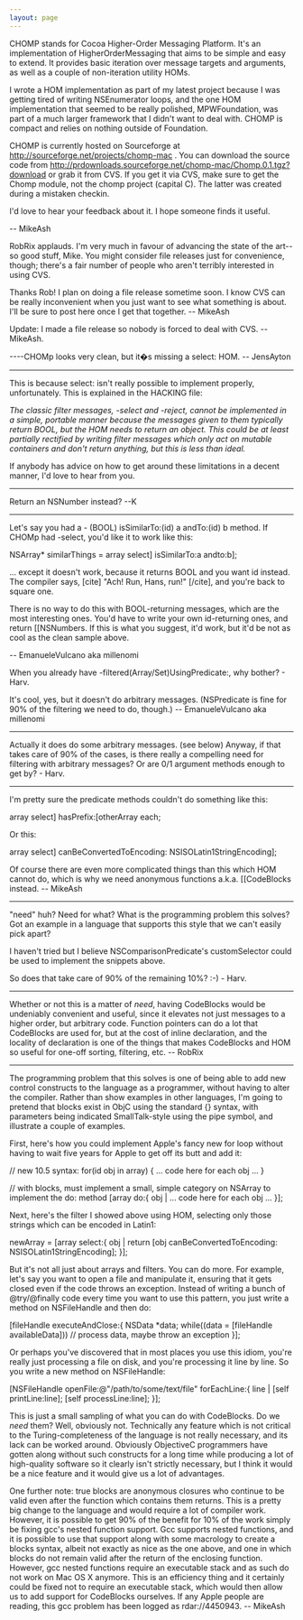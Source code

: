 ```yaml
---
layout: page
---
```




CHOMP stands for Cocoa Higher-Order Messaging Platform. It's an implementation of HigherOrderMessaging that aims to be simple and easy to extend. It provides basic iteration over message targets and arguments, as well as a couple of non-iteration utility HOMs.

I wrote a HOM implementation as part of my latest project because I was getting tired of writing NSEnumerator loops, and the one HOM implementation that seemed to be really polished, MPWFoundation, was part of a much larger framework that I didn't want to deal with. CHOMP is compact and relies on nothing outside of Foundation.

CHOMP is currently hosted on Sourceforge at http://sourceforge.net/projects/chomp-mac . You can download the source code from http://prdownloads.sourceforge.net/chomp-mac/Chomp.0.1.tgz?download or grab it from CVS. If you get it via CVS, make sure to get the Chomp module, not the chomp project (capital C). The latter was created during a mistaken checkin.

I'd love to hear your feedback about it. I hope someone finds it useful.

-- MikeAsh

RobRix applauds. I'm very much in favour of advancing the state of the art-- so good stuff, Mike. You might consider file releases just for convenience, though; there's a fair number of people who aren't terribly interested in using CVS.

Thanks Rob! I plan on doing a file release sometime soon. I know CVS can be really inconvenient when you just want to see what something is about. I'll be sure to post here once I get that together. -- MikeAsh

Update: I made a file release so nobody is forced to deal with CVS. -- MikeAsh.

----CHOMp looks very clean, but it�s missing a select: HOM. -- JensAyton

----
This is because select: isn't really possible to implement properly, unfortunately. This is explained in the HACKING file:

*The classic filter messages, -select and -reject, cannot be implemented in a simple, portable manner because the messages given to them typically return BOOL, but the HOM needs to return an object. This could be at least partially rectified by writing filter messages which only act on mutable containers and don't return anything, but this is less than ideal.*

If anybody has advice on how to get around these limitations in a decent manner, I'd love to hear from you.

----
Return an NSNumber instead?  --K

----
Let's say you had a     - (BOOL) isSimilarTo:(id) a andTo:(id) b method. If CHOMp had -select, you'd like it to work like this:

    
NSArray* similarThings = array select] isSimilarTo:a andto:b];


... except it doesn't work, because it returns BOOL and you want id instead. The compiler says, [cite] "Ach! Run, Hans, run!" [/cite], and you're back to square one.

There is no way to do this with BOOL-returning messages, which are the most interesting ones. You'd have to write your own id-returning ones, and return [[NSNumbers. If this is what you suggest, it'd work, but it'd be not as cool as the clean sample above.

 -- EmanueleVulcano aka millenomi

When you already have -filtered(Array/Set)UsingPredicate:, why bother? - Harv.

It's cool, yes, but it doesn't do arbitrary messages. (NSPredicate is fine for 90% of the filtering we need to do, though.) -- EmanueleVulcano aka millenomi

----

Actually it does do some arbitrary messages. (see below)  Anyway, if that takes care of 90% of the cases, is there really a compelling need for filtering with arbitrary messages?  Or are 0/1 argument methods enough to get by?  - Harv.

----
I'm pretty sure the predicate methods couldn't do something like this:

    
array select] hasPrefix:[otherArray each;


Or this:

    
array select] canBeConvertedToEncoding: NSISOLatin1StringEncoding];


Of course there are even more complicated things than this which HOM cannot do, which is why we need anonymous functions a.k.a. [[CodeBlock<nowiki/>s instead. -- MikeAsh

----

"need" huh?  Need for what?  What is the programming problem this solves?  Got an example in a language that supports this style that we can't easily pick apart?

I haven't tried but I believe NSComparisonPredicate's customSelector could be used to implement the snippets above.

So does that take care of 90% of the remaining 10%? :-) - Harv.

----

Whether or not this is a matter of *need*, having CodeBlock<nowiki/>s would be undeniably convenient and useful, since it elevates not just messages to a higher order, but arbitrary code. Function pointers can do a lot that CodeBlock<nowiki/>s are used for, but at the cost of inline declaration, and the locality of declaration is one of the things that makes CodeBlock<nowiki/>s and HOM so useful for one-off sorting, filtering, etc. -- RobRix

----
The programming problem that this solves is one of being able to add new control constructs to the language as a programmer, without having to alter the compiler. Rather than show examples in other languages, I'm going to pretend that blocks exist in ObjC using the standard {} syntax, with parameters being indicated SmallTalk-style using the pipe symbol, and illustrate a couple of examples.

First, here's how you could implement Apple's fancy new for loop without having to wait five years for Apple to get off its butt and add it:

    
// new 10.5 syntax:
for(id obj in array) {
   ... code here for each obj ...
}

// with blocks, must implement a small, simple category on NSArray to implement the     do: method
[array do:{ obj |
   ... code here for each obj ...
}];


Next, here's the filter I showed above using HOM, selecting only those strings which can be encoded in Latin1:

    
newArray = [array select:{ obj |
   return [obj canBeConvertedToEncoding: NSISOLatin1StringEncoding];
}];


But it's not all just about arrays and filters. You can do more. For example, let's say you want to open a file and manipulate it, ensuring that it gets closed even if the code throws an exception. Instead of writing a bunch of     @try/@finally code every time you want to use this pattern, you just write a method on NSFileHandle and then do:

    
[fileHandle executeAndClose:{
   NSData *data;
   while((data = [fileHandle availableData]))
      // process data, maybe throw an exception
}];


Or perhaps you've discovered that in most places you use this idiom, you're really just processing a file on disk, and you're processing it line by line. So you write a new method on NSFileHandle:

    
[NSFileHandle openFile:@"/path/to/some/text/file" forEachLine:{ line |
   [self printLine:line];
   [self processLine:line];
}];


This is just a small sampling of what you can do with CodeBlock<nowiki/>s. Do we *need* them? Well, obviously not. Technically any feature which is not critical to the Turing-completeness of the language is not really necessary, and its lack can be worked around. Obviously ObjectiveC programmers have gotten along without such constructs for a long time while producing a lot of high-quality software so it clearly isn't strictly necessary, but I think it would be a nice feature and it would give us a lot of advantages.

One further note: true blocks are anonymous closures who continue to be valid even after the function which contains them returns. This is a pretty big change to the language and would require a lot of compiler work. However, it is possible to get 90% of the benefit for 10% of the work simply be fixing gcc's nested function support. Gcc supports nested functions, and it is possible to use that support along with some macrology to create a blocks syntax, albeit not exactly as nice as the one above, and one in which blocks do not remain valid after the return of the enclosing function. However, gcc nested functions require an executable stack and as such do not work on Mac OS X anymore. This is an efficiency thing and it certainly could be fixed not to require an executable stack, which would then allow us to add support for CodeBlock<nowiki/>s ourselves. If any Apple people are reading, this gcc problem has been logged as rdar://4450943. -- MikeAsh
